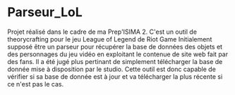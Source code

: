 # Parseur_LoL
Projet réalisé dans le cadre de ma Prep'ISIMA 2.
C'est un outil de theorycrafting pour le jeu League of Legend de Riot Game
Initialement supposé être un parseur pour récupérer la base de données des objets et des personnages du jeu vidéo en exploitant le contenue de site web fait par des fans.
Il a été jugé plus pertinant de simplement télécharger la base de donnée mise à disposition par le studio.
Cette outil est donc capable de vérifier si sa base de donnée est à jour et va télécharger la plus récente si ce n'est pas le cas.
